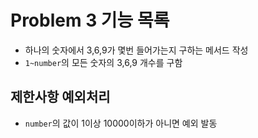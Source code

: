 # Problem 3 기능 목록
- 하나의 숫자에서 3,6,9가 몇번 들어가는지 구하는 메서드 작성
- `1~number`의 모든 숫자의 3,6,9 개수를 구함

## 제한사항 예외처리
- `number`의 값이 1이상 10000이하가 아니면 예외 발동